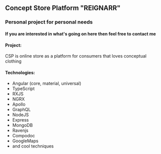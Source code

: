## Concept Store Platform "**REIGNARR**"

### Personal project for personal needs

#### If you are interested in what's going on here then feel free to contact me

#### Project:
CSP is online store as a platform for consumers that loves conceptual clothing


#### Technologies:
- Angular (core, material, universal)
- TypeScript
- RXJS
- NGRX
- Apollo
- GraphQL
- NodeJS
- Express
- MongoDB
- Ravenjs
- Compodoc
- GoogleMaps
- and cool techniques